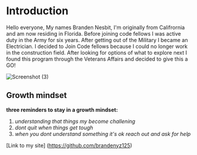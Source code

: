 # Introduction

 Hello everyone, My names Branden Nesbit, I'm originally from Califrornia and am now residing in Florida. Before joining code fellows
I was active duty in the Army for six years. After getting out of the Military I became an Electrician. I decided to Join Code fellows 
because I could no longer work in the construction field. After looking for options of what to explore next I found this program 
through the Veterans Affairs and decided to give this a GO! 

![Screenshot (3)](https://user-images.githubusercontent.com/128412577/227027359-fe7c12d3-0ee3-49bc-bdb7-b34ea7fe34ab.png)


## Growth mindset 

**three reminders to stay in a growth mindset:**

1. *understanding that things my become challening*
2. *dont quit when things get tough*
3. *when you dont understand something it's ok reach out and ask for help*

[Link to my site] (https://github.com/brandenyz125)
